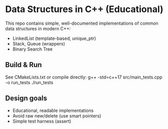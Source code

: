 # Data Structures in C++ (Educational)

This repo contains simple, well-documented implementations of common data structures in modern C++:
- LinkedList (template-based, unique_ptr)
- Stack, Queue (wrappers)
- Binary Search Tree

## Build & Run
See CMakeLists.txt or compile directly:
g++ -std=c++17 src/main_tests.cpp -o run_tests
./run_tests

## Design goals
- Educational, readable implementations
- Avoid raw new/delete (use smart pointers)
- Simple test harness (assert)
